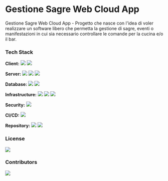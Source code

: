 # Gestione Sagre Web Cloud App

Gestione Sagre Web Cloud App - Progetto che nasce con l'idea di voler realizzare un software libero che permetta la gestione di sagre, eventi o manifestazioni in cui sia necessario controllare le comande per la cucina e/o il bar.

### Tech Stack

**Client:** <img src="https://img.shields.io/badge/Blazor-512BD4?style=for-the-badge&logo=blazor&logoColor=white">
<img src="https://img.shields.io/badge/C%23-239120?style=for-the-badge&logo=csharp&logoColor=white">

**Server:** <img src="https://img.shields.io/badge/.NET-512BD4?style=for-the-badge&logo=dotnet&logoColor=white">
<img src="https://img.shields.io/badge/C%23-239120?style=for-the-badge&logo=csharp&logoColor=white">
<img src="https://img.shields.io/badge/Editor%20Config-E0EFEF?style=for-the-badge&logo=editorconfig&logoColor=000">

**Database:** <img src="https://img.shields.io/badge/PostgreSQL-316192?style=for-the-badge&logo=postgresql&logoColor=white"> <img src="https://img.shields.io/badge/MongoDB-4EA94B?style=for-the-badge&logo=mongodb&logoColor=white">

**Infrastructure:** <img src="https://img.shields.io/badge/Linux-FCC624?style=for-the-badge&logo=linux&logoColor=black">
<img src="https://img.shields.io/badge/Ubuntu-E95420?style=for-the-badge&logo=ubuntu&logoColor=white">
<img src="https://img.shields.io/badge/Docker-2CA5E0?style=for-the-badge&logo=docker&logoColor=white">

<!--
**Architettura:** Ocelot (API Gateway), YARP (LoadBalancing),
Vault (HashiCorp), <img src="https://img.shields.io/badge/redis-%23DD0031.svg?&style=for-the-badge&logo=redis&logoColor=white">, <img src="https://img.shields.io/badge/rabbitmq-%23FF6600.svg?&style=for-the-badge&logo=rabbitmq&logoColor=white">,
Serilog (Logging), <img src="https://img.shields.io/badge/Swagger-85EA2D?style=for-the-badge&logo=Swagger&logoColor=white">
-->

**Security:** <img src="https://img.shields.io/badge/JWT-000000?style=for-the-badge&logo=JSON%20web%20tokens&logoColor=white">

**CI/CD:** <img src="https://img.shields.io/badge/GitHub_Actions-2088FF?style=for-the-badge&logo=github-actions&logoColor=white">

**Repository:** <img src="https://img.shields.io/badge/GitHub-100000?style=for-the-badge&logo=github&logoColor=white">
<img src="https://img.shields.io/badge/GIT-E44C30?style=for-the-badge&logo=git&logoColor=white">

### License

<img src="https://img.shields.io/github/license/angelodotnet/gswcloudapp?style=for-the-badge">

### Contributors

<a href="https://github.com/AngeloDotNet/GSWCloudApp/graphs/contributors">
  <img src="https://contrib.rocks/image?repo=AngeloDotNet/GSWCloudApp" />
</a>

<!-- Made with [contrib.rocks](https://contrib.rocks) -->